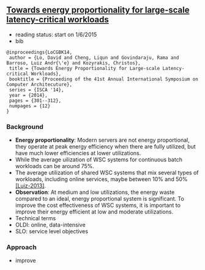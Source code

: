 ## [Towards energy proportionality for large-scale latency-critical workloads](http://dl.acm.org/citation.cfm?id=2665718)

- reading status: start on 1/6/2015
- bib
```
@inproceedings{LoCGBK14,
 author = {Lo, David and Cheng, Liqun and Govindaraju, Rama and Barroso, Luiz Andr{\'e} and Kozyrakis, Christos},
 title = {Towards Energy Proportionality for Large-scale Latency-critical Workloads},
 booktitle = {Proceeding of the 41st Annual International Symposium on Computer Architecuture},
 series = {ISCA '14},
 year = {2014},
 pages = {301--312},
 numpages = {12}
} 
```

### Background
- **Energy proportionality**: Modern servers are not energy proportional, they operate at peak energy efficiency when there are fully utilized, but have much lower efficiencies at lower utilizations. 
 - While the average uilization of WSC systems for continuous batch workloads can be around 75%.
 - The average utilization of shared WSC systems that mix several types of workloads, including online services, maybe between 10% and 50% [[Luiz-2013]](http://www.morganclaypool.com/doi/abs/10.2200/S00516ED2V01Y201306CAC024).
 - **Observation**: At medium and low utilizations, the energy waste compared to an ideal, energy proportional system is significant. To improve the cost effectiveness of WSC systems, it is important to improve their energy efficient at low and moderate utilizations.
- Technical terms
 - OLDI: online, data-intensive
 - SLO: service level objectives
### Approach
- improve 
